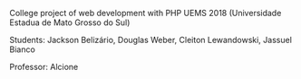 College project of web development with PHP
UEMS 2018 (Universidade Estadua de Mato Grosso do Sul)

Students:
Jackson Belizário,
Douglas Weber,
Cleiton Lewandowski,
Jassuel Bianco

Professor:
Alcione

